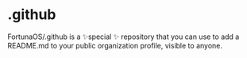 # .github
FortunaOS/.github is a ✨special ✨ repository that you can use to add a README.md to your public organization profile, visible to anyone.

